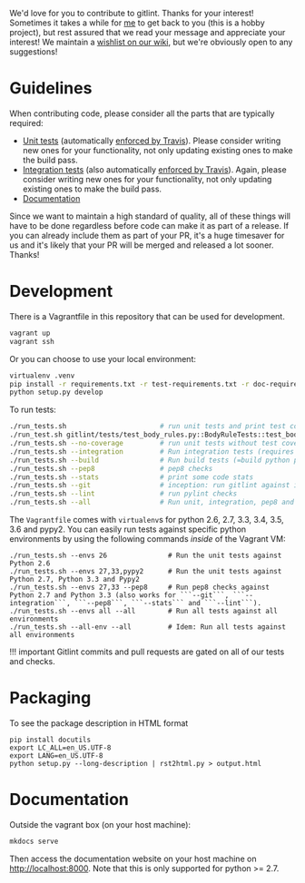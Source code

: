 We'd love for you to contribute to gitlint. Thanks for your interest!
Sometimes it takes a while for [me](https://github.com/jorisroovers) to
get back to you (this is a hobby project), but rest assured that we read your message and appreciate your interest!
We maintain a [wishlist on our wiki](https://github.com/jorisroovers/gitlint/wiki/Wishlist),
but we're obviously open to any suggestions!

# Guidelines

When contributing code, please consider all the parts that are typically required:

- [Unit tests](https://github.com/jorisroovers/gitlint/tree/master/gitlint/tests) (automatically
  [enforced by Travis](https://travis-ci.org/jorisroovers/gitlint)). Please consider writing
  new ones for your functionality, not only updating existing ones to make the build pass.
- [Integration tests](https://github.com/jorisroovers/gitlint/tree/master/qa) (also automatically
  [enforced by Travis](https://travis-ci.org/jorisroovers/gitlint)). Again, please consider writing new ones
  for your functionality, not only updating existing ones to make the build pass.
- [Documentation](https://github.com/jorisroovers/gitlint/tree/master/docs)

Since we want to maintain a high standard of quality, all of these things will have to be done regardless before code
can make it as part of a release. If you can already include them as part of your PR, it's a huge timesaver for us
and it's likely that your PR will be merged and released a lot sooner. Thanks!
# Development #

There is a Vagrantfile in this repository that can be used for development.
```bash
vagrant up
vagrant ssh
```

Or you can choose to use your local environment:

```bash
virtualenv .venv
pip install -r requirements.txt -r test-requirements.txt -r doc-requirements.txt
python setup.py develop
```

To run tests:
```bash
./run_tests.sh                       # run unit tests and print test coverage
./run_test.sh gitlint/tests/test_body_rules.py::BodyRuleTests::test_body_missing # run a single test
./run_tests.sh --no-coverage         # run unit tests without test coverage
./run_tests.sh --integration         # Run integration tests (requires that you have gitlint installed)
./run_tests.sh --build               # Run build tests (=build python package)
./run_tests.sh --pep8                # pep8 checks
./run_tests.sh --stats               # print some code stats
./run_tests.sh --git                 # inception: run gitlint against itself
./run_tests.sh --lint                # run pylint checks
./run_tests.sh --all                 # Run unit, integration, pep8 and gitlint checks
```

The ```Vagrantfile``` comes with ```virtualenv```s for python 2.6, 2.7, 3.3, 3.4, 3.5, 3.6 and pypy2.
You can easily run tests against specific python environments by using the following commands *inside* of the Vagrant VM:
```
./run_tests.sh --envs 26               # Run the unit tests against Python 2.6
./run_tests.sh --envs 27,33,pypy2      # Run the unit tests against Python 2.7, Python 3.3 and Pypy2
./run_tests.sh --envs 27,33 --pep8     # Run pep8 checks against Python 2.7 and Python 3.3 (also works for ```--git```, ```--integration```, ```--pep8```, ```--stats``` and ```--lint```).
./run_tests.sh --envs all --all        # Run all tests against all environments
./run_tests.sh --all-env --all         # Idem: Run all tests against all environments
```

!!! important
    Gitlint commits and pull requests are gated on all of our tests and checks.

# Packaging #

To see the package description in HTML format
```
pip install docutils
export LC_ALL=en_US.UTF-8
export LANG=en_US.UTF-8
python setup.py --long-description | rst2html.py > output.html
```

# Documentation #
Outside the vagrant box (on your host machine):
```bash
mkdocs serve
```

Then access the documentation website on your host machine on [http://localhost:8000]().
Note that this is only supported for python >= 2.7.

